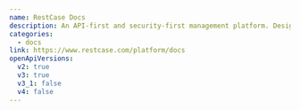 ```yaml
---
name: RestCase Docs
description: An API-first and security-first management platform. Design visually and we will create a beautiful API documentation for your APIs.
categories:
  - docs
link: https://www.restcase.com/platform/docs
openApiVersions:
  v2: true
  v3: true
  v3_1: false
  v4: false
---
```

